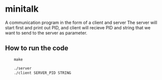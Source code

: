 # minitalk
A communication program in the form of a client and server
The server will start first and print out PID, and client will recieve PID and string that we want to send to the server as parameter.

## How to run the code
```Makefile
    make

    ./server
    ./client SERVER_PID STRING
